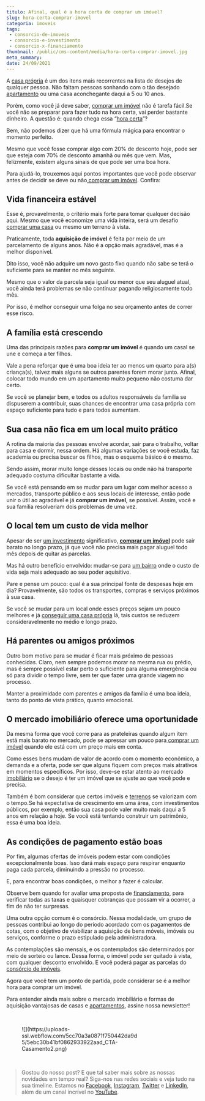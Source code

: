 ```yaml
---
titulo: Afinal, qual é a hora certa de comprar um imóvel?
slug: hora-certa-comprar-imovel
categoria: imoveis
tags:
 - consorcio-de-imoveis
 - consorcio-e-investimento
 - consorcio-x-financiamento
thumbnail: /public/cms-content/media/hora-certa-comprar-imovel.jpg
meta_summary: 
date: 24/09/2021
---
```

A [casa própria](https://www.embracon.com.br/blog/como-conquistar-a-estabilidade-da-casa-propria) é um dos itens mais recorrentes na lista de desejos de qualquer pessoa. Não faltam pessoas sonhando com o tão desejado [apartamento](https://www.embracon.com.br/blog/como-comprar-um-apartamento) ou uma casa aconchegante daqui a 5 ou 10 anos.

Porém, como você já deve saber, [comprar um imóvel](https://www.embracon.com.br/consorcio-de-imoveis) não é tarefa fácil.Se você não se preparar para fazer tudo na hora certa, vai perder bastante dinheiro. A questão é: quando chega essa “[hora certa](https://www.embracon.com.br/blog/8-motivos-que-comprovam-que-consorcio-e-investimento)”?

Bem, não podemos dizer que há uma fórmula mágica para encontrar o momento perfeito.

Mesmo que você fosse comprar algo com 20% de desconto hoje, pode ser que esteja com 70% de desconto amanhã ou mês que vem. Mas, felizmente, existem alguns sinais de que pode ser uma boa hora.

Para ajudá-lo, trouxemos aqui pontos importantes que você pode observar antes de decidir se deve ou não[ comprar um imóvel](https://www.embracon.com.br/blog/8-dicas-compra-primeiro-imovel). Confira:

Vida financeira estável
-----------------------

Esse é, provavelmente, o critério mais forte para tomar qualquer decisão aqui. Mesmo que você economize uma vida inteira, será um desafio [comprar uma casa](https://www.embracon.com.br/consorcio-de-imoveis) ou mesmo um terreno à vista.

Praticamente, toda **aquisição de imóvel** é feita por meio de um parcelamento de alguns anos. Não é a opção mais agradável, mas é a melhor disponível.

Dito isso, você não adquire um novo gasto fixo quando não sabe se terá o suficiente para se manter no mês seguinte.

Mesmo que o valor da parcela seja igual ou menor que seu aluguel atual, você ainda terá problemas se não continuar pagando religiosamente todo mês.

Por isso, é melhor conseguir uma folga no seu orçamento antes de correr esse risco.

A família está crescendo
------------------------

Uma das principais razões para **comprar um imóvel** é quando um casal se une e começa a ter filhos.

Vale a pena reforçar que é uma boa ideia ter ao menos um quarto para a(s) criança(s), talvez mais alguns se outros parentes forem morar junto. Afinal, colocar todo mundo em um apartamento muito pequeno não costuma dar certo.

Se você se planejar bem, e todos os adultos responsáveis da família se dispuserem a contribuir, suas chances de encontrar uma casa própria com espaço suficiente para tudo e para todos aumentam.

Sua casa não fica em um local muito prático
-------------------------------------------

A rotina da maioria das pessoas envolve acordar, sair para o trabalho, voltar para casa e dormir, nessa ordem. Há algumas variações se você estuda, faz academia ou precisa buscar os filhos, mas o esquema básico é o mesmo.

Sendo assim, morar muito longe desses locais ou onde não há transporte adequado costuma dificultar bastante a vida.

Se você está pensando em se mudar para um lugar com melhor acesso a mercados, transporte público e aos seus locais de interesse, então pode unir o útil ao agradável e já **comprar um imóvel**, se possível. Assim, você e sua família resolveriam dois problemas de uma vez.

O local tem um custo de vida melhor
-----------------------------------

Apesar de ser [um investimento](https://www.embracon.com.br/blog/8-motivos-que-comprovam-que-consorcio-e-investimento) significativo, [**comprar um imóvel**](https://www.embracon.com.br/blog/8-dicas-compra-primeiro-imovel) pode sair barato no longo prazo, já que você não precisa mais pagar aluguel todo mês depois de quitar as parcelas.

Mas há outro benefício envolvido: mudar-se para [um bairro](https://www.embracon.com.br/blog/saiba-o-que-considerar-ao-escolher-um-bairro-para-morar) onde o custo de vida seja mais adequado ao seu poder aquisitivo.

Pare e pense um pouco: qual é a sua principal fonte de despesas hoje em dia? Provavelmente, são todos os transportes, compras e serviços próximos à sua casa.

Se você se mudar para um local onde esses preços sejam um pouco melhores e já [conseguir uma casa própria](https://www.embracon.com.br/consorcio-de-imoveis) lá, tais custos se reduzem consideravelmente no médio e longo prazo.

Há parentes ou amigos próximos
------------------------------

Outro bom motivo para se mudar é ficar mais próximo de pessoas conhecidas. Claro, nem sempre podemos morar na mesma rua ou prédio, mas é sempre possível estar perto o suficiente para alguma emergência ou só para dividir o tempo livre, sem ter que fazer uma grande viagem no processo.

Manter a proximidade com parentes e amigos da família é uma boa ideia, tanto do ponto de vista prático, quanto emocional.

O mercado imobiliário oferece uma oportunidade
----------------------------------------------

Da mesma forma que você corre para as prateleiras quando algum item está mais barato no mercado, pode se apressar um pouco para[ comprar um imóvel](https://www.embracon.com.br/consorcio-de-imoveis) quando ele está com um preço mais em conta.

Como esses bens mudam de valor de acordo com o momento econômico, a demanda e a oferta, pode ser que alguns fiquem com preços mais atrativos em momentos específicos. Por isso, deve-se estar atento ao mercado [imobiliário](https://www.embracon.com.br/blog/por-que-contratar-o-consorcio-imobiliario-embracon) se o desejo é ter um imóvel que se ajuste ao que você pode e precisa.

Também é bom considerar que certos imóveis e [terrenos](https://www.embracon.com.br/blog/vale-a-pena-comprar-um-terreno-para-investir) se valorizam com o tempo.Se há expectativa de crescimento em uma área, com investimentos públicos, por exemplo, então sua casa pode valer muito mais daqui a 5 anos em relação a hoje. Se você está tentando construir um patrimônio, essa é uma boa ideia.

As condições de pagamento estão boas
------------------------------------

Por fim, algumas ofertas de imóveis podem estar com condições excepcionalmente boas. Isso dará mais espaço para respirar enquanto paga cada parcela, diminuindo a pressão no processo.

E, para encontrar boas condições, o melhor a fazer é calcular.

Observe bem quando for avaliar uma proposta de [financiamento](https://www.embracon.com.br/blog/financiamento-ou-consorcio-o-que-e-melhor-na-compra-de-um-imovel), para verificar todas as taxas e quaisquer cobranças que possam vir a ocorrer, a fim de não ter surpresas.

Uma outra opção comum é o consórcio. Nessa modalidade, um grupo de pessoas contribui ao longo do período acordado com os pagamentos de cotas, com o objetivo de viabilizar a aquisição de bens móveis, imóveis ou serviços, conforme o prazo estipulado pela administradora.

As contemplações são mensais, e os contemplados são determinados por meio de sorteio ou lance. Dessa forma, o imóvel pode ser quitado à vista, com qualquer desconto envolvido. E você poderá pagar as parcelas do [consórcio de imóveis](https://www.embracon.com.br/consorcio-de-imoveis).

Agora que você tem um ponto de partida, pode considerar se é a melhor hora para comprar um imóvel.

Para entender ainda mais sobre o mercado imobiliário e formas de aquisição vantajosas de casas e [apartamentos](https://www.embracon.com.br/blog/como-comprar-um-apartamento), assine nossa newsletter!

‍

<figure class="w-richtext-figure-type-image w-richtext-align-center" style="max-width:310px"><div>![](https://uploads-ssl.webflow.com/5cc70a3a0871f750442da9d5/5ebc30b41bf0862933922aad_CTA-Casamento2.png)</div></figure>‍

> Gostou do nosso post? E que tal saber mais sobre as nossas novidades em tempo real? Siga-nos nas redes sociais e veja tudo na sua timeline. Estamos no [Facebook](https://www.facebook.com/embracon/), [Instagram](https://www.instagram.com/embraconoficial/), [Twitter](https://twitter.com/embracon) e [LinkedIn](https://www.linkedin.com/company/1018875/), além de um canal incrível no [YouTube](https://www.youtube.com/channel/UCL-Y0mv9zc73Iek48NLUBzQ).

‍
